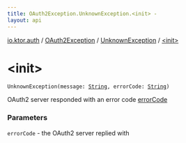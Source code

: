 ```yaml
---
title: OAuth2Exception.UnknownException.<init> - 
layout: api
---
```


<div class='api-docs-breadcrumbs'><a href="../../index.html">io.ktor.auth</a> / <a href="../index.html">OAuth2Exception</a> / <a href="index.html">UnknownException</a> / <a href="./-init-.html">&lt;init&gt;</a></div>

# &lt;init&gt;

<div class="signature"><code><span class="identifier">UnknownException</span><span class="symbol">(</span><span class="parameterName" id="io.ktor.auth.OAuth2Exception.UnknownException$<init>(kotlin.String, kotlin.String)/message">message</span><span class="symbol">:</span>&nbsp;<a href="https://kotlinlang.org/api/latest/jvm/stdlib/kotlin/-string/index.html"><span class="identifier">String</span></a><span class="symbol">, </span><span class="parameterName" id="io.ktor.auth.OAuth2Exception.UnknownException$<init>(kotlin.String, kotlin.String)/errorCode">errorCode</span><span class="symbol">:</span>&nbsp;<a href="https://kotlinlang.org/api/latest/jvm/stdlib/kotlin/-string/index.html"><span class="identifier">String</span></a><span class="symbol">)</span></code></div>

OAuth2 server responded with an error code <a href="-init-.html#io.ktor.auth.OAuth2Exception.UnknownException$<init>(kotlin.String, kotlin.String)/errorCode">errorCode</a>

### Parameters

<code>errorCode</code> - the OAuth2 server replied with